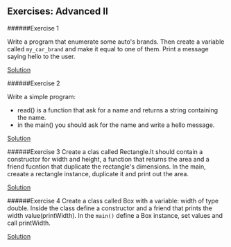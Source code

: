 ## Exercises: Advanced II

######Exercise 1

Write a program that enumerate some auto's brands.
Then create a variable called `my_car_brand` and make it equal to one of them. Print a message saying hello to the user.

[Solution](../code/11.Adv_II/e_11.1.cpp)


######Exercise 2

Write a simple program:
- read() is a function that ask for a name and returns a string containing the name.
- in the main() you should ask for the name and write a hello message.

[Solution](../code/11.Adv_II/e_11.2.cpp)

######Exercise 3
Create a clas called Rectangle.It should contain a constructor for width and height, a function that returns the area and a friend fucntion that duplicate the rectangle's dimensions.
In the main, creaate a rectangle instance, duplicate it and print out the area.

[Solution](../code/11.Adv_II/e_11.3.cpp)

######Exercise 4
Create a class called Box with a variable: width of type double. Inside the class define a constructor and a friend that prints the width value(printWidth).
In the `main()` define a Box instance, set values and  call printWidth.

[Solution](../code/11.Adv_II/e_11.4.cpp)
